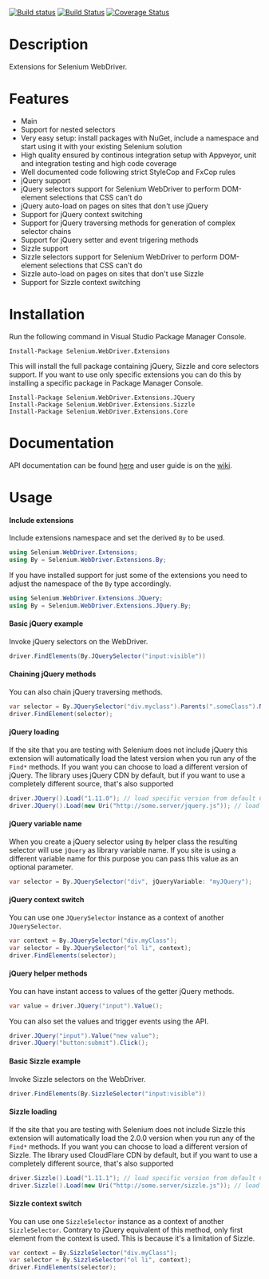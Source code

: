 [![Build status](https://ci.appveyor.com/api/projects/status/xva7kjm1lyi3fqcu)](https://ci.appveyor.com/project/RaYell/selenium-helpers)
[![Build Status](https://travis-ci.org/RaYell/selenium-webdriver-extensions.svg)](https://travis-ci.org/RaYell/openui5-custom)
[![Coverage Status](https://coveralls.io/repos/RaYell/selenium-webdriver-extensions/badge.svg?branch=master)](https://coveralls.io/r/RaYell/selenium-webdriver-extensions?branch=master)

# Description
Extensions for Selenium WebDriver.

# Features
* Main
 * Support for nested selectors
 * Very easy setup: install packages with NuGet, include a namespace and start using it with your existing Selenium solution
 * High quality ensured by continous integration setup with Appveyor, unit and integration testing and high code coverage
 * Well documented code following strict StyleCop and FxCop rules
* jQuery support
 * jQuery selectors support for Selenium WebDriver to perform DOM-element selections that CSS can't do
 * jQuery auto-load on pages on sites that don't use jQuery
 * Support for jQuery context switching
 * Support for jQuery traversing methods for generation of complex selector chains
 * Support for jQuery setter and event trigering methods
* Sizzle support
 * Sizzle selectors support for Selenium WebDriver to perform DOM-element selections that CSS can't do
 * Sizzle auto-load on pages on sites that don't use Sizzle
 * Support for Sizzle context switching

# Installation
Run the following command in Visual Studio Package Manager Console.
```posh
Install-Package Selenium.WebDriver.Extensions
```

This will install the full package containing jQuery, Sizzle and core selectors support. If you want to use only specific extensions you can do this by installing a specific package in Package Manager Console.

```posh
Install-Package Selenium.WebDriver.Extensions.JQuery
Install-Package Selenium.WebDriver.Extensions.Sizzle
Install-Package Selenium.WebDriver.Extensions.Core
```

# Documentation
API documentation can be found [here](https://rayell.github.io/selenium-webdriver-extensions/api) and user guide is on the [wiki](https://github.com/RaYell/selenium-webdriver-extensions/wiki).

# Usage

#### Include extensions
Include extensions namespace and set the derived `By` to be used.
```csharp
using Selenium.WebDriver.Extensions;
using By = Selenium.WebDriver.Extensions.By;
```

If you have installed support for just some of the extensions you need to adjust the namespace of the `By` type accordingly.

```csharp
using Selenium.WebDriver.Extensions.JQuery;
using By = Selenium.WebDriver.Extensions.JQuery.By;
```

#### Basic jQuery example
Invoke jQuery selectors on the WebDriver.
```csharp
driver.FindElements(By.JQuerySelector("input:visible"))
```

#### Chaining jQuery methods
You can also chain jQuery traversing methods.
```csharp
var selector = By.JQuerySelector("div.myclass").Parents(".someClass").NextAll();
driver.FindElement(selector);
```

#### jQuery loading
If the site that you are testing with Selenium does not include jQuery this extension will automatically load the latest version when you run any of the `Find*` methods. If you want you can choose to load a different version of jQuery. The library uses jQuery CDN by default, but if you want to use a completely different source, that's also supported

```csharp
driver.JQuery().Load("1.11.0"); // load specific version from default CDN
driver.JQuery().Load(new Uri("http://some.server/jquery.js")); // load a library from other source
```

#### jQuery variable name
When you create a jQuery selector using `By` helper class the resulting selector will use `jQuery` as library variable name. If you site is using a different variable name for this purpose you can pass this value as an optional parameter.

```csharp
var selector = By.JQuerySelector("div", jQueryVariable: "myJQuery");
```

#### jQuery context switch
You can use one `JQuerySelector` instance as a context of another `JQuerySelector`.

```csharp
var context = By.JQuerySelector("div.myClass");
var selector = By.JQuerySelector("ol li", context);
driver.FindElements(selector);
```

#### jQuery helper methods
You can have instant access to values of the getter jQuery methods.

```csharp
var value = driver.JQuery("input").Value();
```

You can also set the values and trigger events using the API.
```csharp
driver.JQuery("input").Value("new value");
driver.JQuery("button:submit").Click();
```

#### Basic Sizzle example
Invoke Sizzle selectors on the WebDriver.
```csharp
driver.FindElements(By.SizzleSelector("input:visible"))
```

#### Sizzle loading
If the site that you are testing with Selenium does not include Sizzle this extension will automatically load the 2.0.0 version when you run any of the `Find*` methods. If you want you can choose to load a different version of Sizzle. The library used CloudFlare CDN by default, but if you want to use a completely different source, that's also supported

```csharp
driver.Sizzle().Load("1.11.1"); // load specific version from default CDN
driver.Sizzle().Load(new Uri("http://some.server/sizzle.js")); // load a library from other source
```

#### Sizzle context switch
You can use one `SizzleSelector` instance as a context of another `SizzleSelector`. Contrary to jQuery equivalent of this method, only first element from the context is used. This is because it's a limitation of Sizzle.

```csharp
var context = By.SizzleSelector("div.myClass");
var selector = By.SizzleSelector("ol li", context);
driver.FindElements(selector);
```
